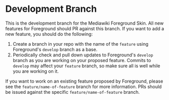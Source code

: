 # Development Branch

This is the development branch for the Mediawiki Foreground Skin. All new features for Foreground should PR against this branch. If you want to add a new feature, you should do the following:

1. Create a branch in your repo with the name of the `feature` using Foreground's `develop` branch as a base.
2. Periodically check and pull down updates to Foreground's `develop` branch as you are working on your proposed feature. Commits to `develop` may affect your `feature` branch, so make sure all is well while you are working on it.

If you want to work on an existing feature proposed by Foreground, please see the `feature/name-of-feature` branch for more information. PRs should be issued against the specific `feature/name-of-feature` branch.